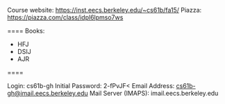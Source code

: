 Course website: https://inst.eecs.berkeley.edu/~cs61b/fa15/
Piazza: https://piazza.com/class/idpl6lpmso7ws

====
Books:
* HFJ
* DSIJ
* AJR

====


Login:  cs61b-gh
Initial Password:   2-fPvJF<
Email Address:  cs61b-gh@imail.eecs.berkeley.edu
Mail Server (IMAPS):    imail.eecs.berkeley.edu
